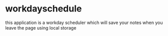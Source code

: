 # workdayschedule

this application is a workday scheduler which will save your notes when you leave the page using local storage
